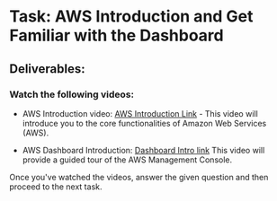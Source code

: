 # Task: AWS Introduction and Get Familiar with the Dashboard

## Deliverables:

### Watch the following videos:

- AWS Introduction video: [AWS Introduction Link](https://www.loom.com/share/6274bc014e6e473caeaa722444ee8be2?sid=a75e7d52-8543-42bb-8f4c-52f76e295eeb) - This video will introduce you to the core functionalities of Amazon Web Services (AWS).

- AWS Dashboard Introduction: [Dashboard Intro link](https://www.loom.com/share/535f3f6de26a4b038589d69c92a9e20c?sid=4ebcfac4-fdfe-4417-b587-5e14ec7d0c2f%20-) This video will provide a guided tour of the AWS Management Console.

Once you've watched the videos, answer the given question and then proceed to the next task.
